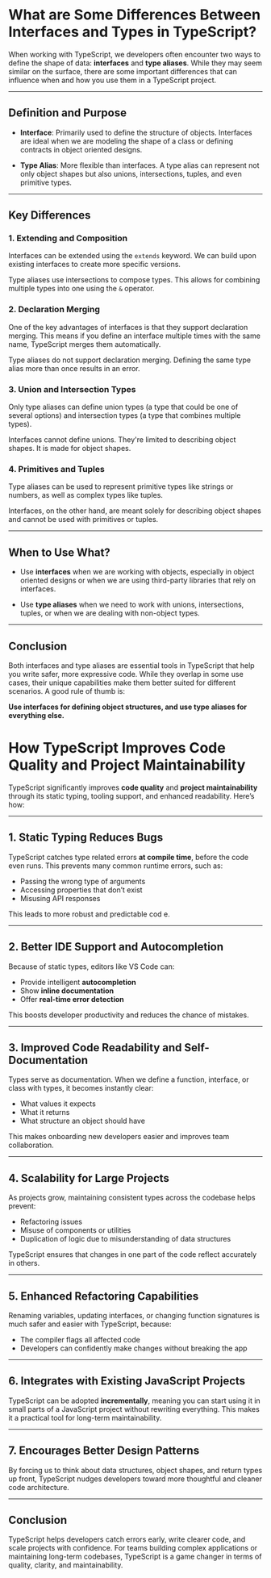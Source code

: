 # What are Some Differences Between Interfaces and Types in TypeScript?

When working with TypeScript, we developers often encounter two ways to define the shape of data: **interfaces** and **type aliases**. While they may seem similar on the surface, there are some important differences that can influence when and how you use them in a TypeScript project.

---

## Definition and Purpose

- **Interface**: Primarily used to define the structure of objects. Interfaces are ideal when we are modeling the shape of a class or defining contracts in object oriented designs.

- **Type Alias**: More flexible than interfaces. A type alias can represent not only object shapes but also unions, intersections, tuples, and even primitive types.

---

## Key Differences

### 1. Extending and Composition

Interfaces can be extended using the `extends` keyword. We can build upon existing interfaces to create more specific versions.

Type aliases use intersections to compose types. This allows for combining multiple types into one using the `&` operator.

### 2. Declaration Merging

One of the key advantages of interfaces is that they support declaration merging. This means if you define an interface multiple times with the same name, TypeScript merges them automatically.

Type aliases do not support declaration merging. Defining the same type alias more than once results in an error.

### 3. Union and Intersection Types

Only type aliases can define union types (a type that could be one of several options) and intersection types (a type that combines multiple types).

Interfaces cannot define unions. They're limited to describing object shapes. It is made for object shapes.

### 4. Primitives and Tuples

Type aliases can be used to represent primitive types like strings or numbers, as well as complex types like tuples.

Interfaces, on the other hand, are meant solely for describing object shapes and cannot be used with primitives or tuples.

---

## When to Use What?

- Use **interfaces** when we are working with objects, especially in object oriented designs or when we are using third-party libraries that rely on interfaces.

- Use **type aliases** when we need to work with unions, intersections, tuples, or when we are dealing with non-object types.

---

## Conclusion

Both interfaces and type aliases are essential tools in TypeScript that help you write safer, more expressive code. While they overlap in some use cases, their unique capabilities make them better suited for different scenarios. A good rule of thumb is:

**Use interfaces for defining object structures, and use type aliases for everything else.**

# How TypeScript Improves Code Quality and Project Maintainability

TypeScript significantly improves **code quality** and **project maintainability** through its static typing, tooling support, and enhanced readability. Here’s how:

---

## 1. Static Typing Reduces Bugs
TypeScript catches type related errors **at compile time**, before the code even runs. This prevents many common runtime errors, such as:
- Passing the wrong type of arguments
- Accessing properties that don’t exist
- Misusing API responses

This leads to more robust and predictable cod e.

---

## 2. Better IDE Support and Autocompletion
Because of static types, editors like VS Code can:
- Provide intelligent **autocompletion**
- Show **inline documentation**
- Offer **real-time error detection**

This boosts developer productivity and reduces the chance of mistakes.

---

## 3. Improved Code Readability and Self-Documentation
Types serve as documentation. When we define a function, interface, or class with types, it becomes instantly clear:
- What values it expects
- What it returns
- What structure an object should have

This makes onboarding new developers easier and improves team collaboration.

---

## 4. Scalability for Large Projects
As projects grow, maintaining consistent types across the codebase helps prevent:
- Refactoring issues
- Misuse of components or utilities
- Duplication of logic due to misunderstanding of data structures

TypeScript ensures that changes in one part of the code reflect accurately in others.

---

## 5. Enhanced Refactoring Capabilities
Renaming variables, updating interfaces, or changing function signatures is much safer and easier with TypeScript, because:
- The compiler flags all affected code
- Developers can confidently make changes without breaking the app

---

## 6. Integrates with Existing JavaScript Projects
TypeScript can be adopted **incrementally**, meaning you can start using it in small parts of a JavaScript project without rewriting everything. This makes it a practical tool for long-term maintainability.

---

## 7. Encourages Better Design Patterns
By forcing us to think about data structures, object shapes, and return types up front, TypeScript nudges developers toward more thoughtful and cleaner code architecture.

---

## Conclusion
TypeScript helps developers catch errors early, write clearer code, and scale projects with confidence. For teams building complex applications or maintaining long-term codebases, TypeScript is a game changer in terms of quality, clarity, and maintainability.